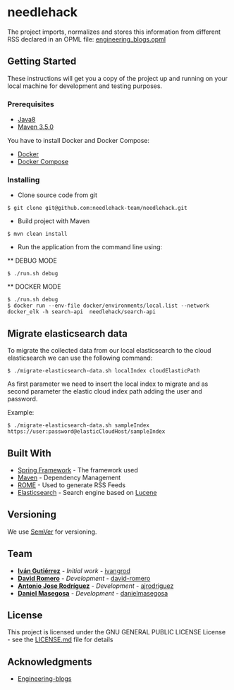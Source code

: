 # needlehack

The project imports, normalizes and stores this information from different RSS declared in an OPML file: [engineering_blogs.opml](.src/main/resources/opml/engineering_blogs.opml)

## Getting Started

These instructions will get you a copy of the project up and running on your local machine for development and testing purposes.

### Prerequisites

- [Java8](http://www.oracle.com/technetwork/java/javase/downloads/index.html)
- [Maven 3.5.0](https://maven.apache.org/download.cgi)

You have to install Docker and Docker Compose:

- [Docker](https://docs.docker.com/installation/#installation)
- [Docker Compose](https://docs.docker.com/compose/install)

### Installing

* Clone source code from git

```
$ git clone git@github.com:needlehack-team/needlehack.git
```

* Build project with Maven

```
$ mvn clean install
```

* Run the application from the command line using:

** DEBUG MODE
```
$ ./run.sh debug
```
** DOCKER MODE
```
$ ./run.sh debug
$ docker run --env-file docker/environments/local.list --network docker_elk -h search-api  needlehack/search-api
```

## Migrate elasticsearch data

To migrate the collected data from our local elasticsearch to the cloud elasticsearch we can use the following command:
```
$ ./migrate-elasticsearch-data.sh localIndex cloudElasticPath
```
As first parameter we need to insert the local index to migrate and as second parameter the elastic cloud index path adding the user and password.

Example: 
```
$ ./migrate-elasticsearch-data.sh sampleIndex https://user:password@elasticCloudHost/sampleIndex
```

## Built With

* [Spring Framework](https://spring.io/) - The framework used
* [Maven](https://maven.apache.org/) - Dependency Management
* [ROME](https://rometools.github.io/rome/) - Used to generate RSS Feeds
* [Elasticsearch](https://www.elastic.co/products/elasticsearch) - Search engine based on [Lucene](https://lucene.apache.org/core/)

## Versioning

We use [SemVer](http://semver.org/) for versioning.

## Team

* **[Iván Gutiérrez](https://twitter.com/ivan_GRod)** - *Initial work* - [ivangrod](https://github.com/ivangrod)
* **[David Romero](https://twitter.com/davromalc)** - *Development* - [david-romero](https://github.com/david-romero)
* **[Antonio Jose Rodríguez](https://twitter.com/aj2r)** - *Development* - [ajrodriguez](https://github.com/ajrodriguez)
* **[Daniel Masegosa](https://twitter.com/danielmasegosa)** - *Development* - [danielmasegosa](https://github.com/danielmasegosa)

## License

This project is licensed under the GNU GENERAL PUBLIC LICENSE License - see the [LICENSE.md](LICENSE.md) file for details

## Acknowledgments

* [Engineering-blogs](https://github.com/kilimchoi/engineering-blogs)
